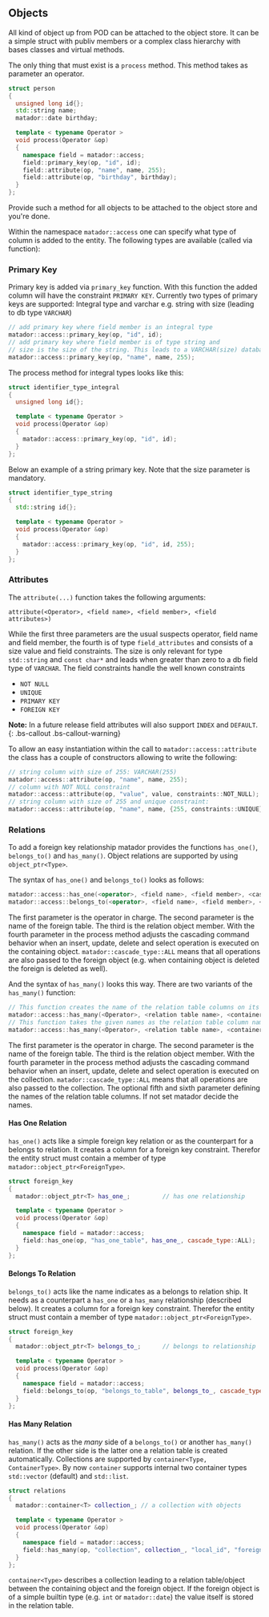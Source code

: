 ## Objects

All kind of object up from POD can be attached to the object store. It can be a
simple struct with publiv members or a complex class hierarchy with bases classes and virtual
methods.

The only thing that must exist is a `process` method. This method takes as parameter
an operator.

```cpp
struct person
{
  unsigned long id{};
  std::string name;
  matador::date birthday;

  template < typename Operator >
  void process(Operator &op)
  {
    namespace field = matador::access;
    field::primary_key(op, "id", id);
    field::attribute(op, "name", name, 255);
    field::attribute(op, "birthday", birthday);
  }
};
```

Provide such a method for all objects to be attached to the object store and you're done.

Within the namespace ```matador::access``` one can specify what type of column
is added to the entity. The following types are available (called via function):

### Primary Key

Primary key is added via ```primary_key``` function. With this function the
added column will have the constraint ```PRIMARY KEY```. Currently two types
of primary keys are supported: Integral type and varchar e.g. string with size
(leading to db type ```VARCHAR```)

```cpp
// add primary key where field member is an integral type
matador::access::primary_key(op, "id", id);
// add primary key where field member is of type string and
// size is the size of the string. This leads to a VARCHAR(size) database column type.
matador::access::primary_key(op, "name", name, 255);
```

The process method for integral types looks like this:

```cpp
struct identifier_type_integral
{
  unsigned long id{};

  template < typename Operator >
  void process(Operator &op)
  {
    matador::access::primary_key(op, "id", id);
  }
};
```

Below an example of a string primary key. Note that the size parameter is mandatory.
```cpp
struct identifier_type_string
{
  std::string id{};

  template < typename Operator >
  void process(Operator &op)
  {
    matador::access::primary_key(op, "id", id, 255);
  }
};
```

### Attributes

The ```attribute(...)``` function takes the following arguments:

```attribute(<Operator>, <field name>, <field member>, <field attributes>)```

While the first three parameters are the usual suspects operator, field name and
field member, the fourth is of type ```field_attributes``` and consists of a size
value and field constraints.
The size is only relevant for type ```std::string``` and ```const char*``` and leads
when greater than zero to a db field type of ```VARCHAR```.
The field constraints handle the well known constraints

- ```NOT NULL```
- ```UNIQUE```
- ```PRIMARY KEY```
- ```FOREIGN KEY```

**Note:** In a future release field attributes will also support ```INDEX``` and ```DEFAULT```.
{: .bs-callout .bs-callout-warning}

To allow an easy instantiation within the call to ```matador::access::attribute``` the class has a couple
of constructors allowing to write the following:

```cpp
// string column with size of 255: VARCHAR(255)
matador::access::attribute(op, "name", name, 255);
// column with NOT NULL constraint
matador::access::attribute(op, "value", value, constraints::NOT_NULL);
// string column with size of 255 and unique constraint:
matador::access::attribute(op, "name", name, {255, constraints::UNIQUE});
```

### Relations

To add a foreign key relationship matador provides the functions ```has_one()```, ```belongs_to()``` and ```has_many()```.
Object relations are supported by using ```object_ptr<Type>```.

The syntax of ```has_one()``` and ```belongs_to()``` looks as follows:

```cpp
matador::access::has_one(<operator>, <field name>, <field member>, <cascade>);
matador::access::belongs_to(<operator>, <field name>, <field member>, <cascade>);
```

The first parameter is the operator in charge. The second parameter
is the name of the foreign table. The third is the relation object member.
With the fourth parameter in the process method adjusts the cascading
command behavior when an insert, update, delete and
select operation is executed on the containing object.
```matador::cascade_type::ALL``` means that all operations
are also passed to the foreign object (e.g. when containing object is
deleted the foreign is deleted as well).

And the syntax of ```has_many()``` looks this way. There are
two variants of the ```has_many()``` function:


```cpp
// This function creates the name of the relation table columns on its own
matador::access::has_many(<Operator>, <relation table name>, <container member>, <cascade>);
// This function takes the given names as the relation table column names
matador::access::has_many(<Operator>, <relation table name>, <container member>, <left column name>, <right column name>, <cascade>);
```
The first parameter is the operator in charge. The second parameter
is the name of the foreign table. The third is the relation object member.
With the fourth parameter in the process method adjusts the cascading
command behavior when an insert, update, delete and
select operation is executed on the collection. ```matador::cascade_type::ALL``` means
that all operations are also passed to the collection.
The optional fifth and sixth parameter defining the names of the relation
table columns. If not set matador decide the names.

#### Has One Relation

```has_one()``` acts like a simple foreign key relation or as the counterpart for a belongs to relation. It creates
a column for a foreign key constraint. Therefor the entity struct must contain a member of type ```matador::object_ptr<ForeignType>```.

```cpp
struct foreign_key
{
  matador::object_ptr<T> has_one_;         // has one relationship

  template < typename Operator >
  void process(Operator &op)
  {
    namespace field = matador::access;
    field::has_one(op, "has_one_table", has_one_, cascade_type::ALL);
  }
};
```

#### Belongs To Relation

```belongs_to()``` acts like the name indicates as a belongs to relation ship. It needs as a 
counterpart a ```has_one``` or a ```has_many``` relationship (described below). It creates
a column for a foreign key constraint. Therefor the entity struct must contain a member of
type ```matador::object_ptr<ForeignType>```.

```cpp
struct foreign_key
{
  matador::object_ptr<T> belongs_to_;      // belongs to relationship

  template < typename Operator >
  void process(Operator &op)
  {
    namespace field = matador::access;
    field::belongs_to(op, "belongs_to_table", belongs_to_, cascade_type::ALL);
  }
};
```

#### Has Many Relation

```has_many()``` acts as the _many_ side of a ```belongs_to()``` or another ```has_many()```
relation. If the other side is the latter one a relation table is created automatically.
Collections are supported by ```container<Type, ContainerType>```. By now ```container``` supports
internal two container types ```std::vector``` (default) and ```std::list```.

```cpp
struct relations
{
  matador::container<T> collection_; // a collection with objects

  template < typename Operator >
  void process(Operator &op)
  {
    namespace field = matador::access;
    field::has_many(op, "collection", collection_, "local_id", "foreign_id", cascade_type::NONE);
  }
};
```

```container<Type>``` describes a collection leading to a relation table/object between
the containing object and the foreign object. If the foreign object is of
a simple builtin type (e.g. ```int``` or ```matador::date```) the value
itself is stored in the relation table.
